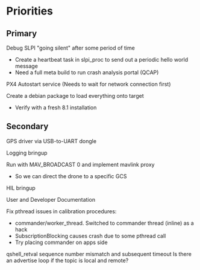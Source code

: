 
# Priorities

## Primary

Debug SLPI "going silent" after some period of time
- Create a heartbeat task in slpi_proc to send out a periodic hello world message
- Need a full meta build to run crash analysis portal (QCAP)

PX4 Autostart service (Needs to wait for network connection first)

Create a debian package to load everything onto target
- Verify with a fresh 8.1 installation

## Secondary

GPS driver via USB-to-UART dongle

Logging bringup

Run with MAV_BROADCAST 0 and implement mavlink proxy
   * So we can direct the drone to a specific GCS

HIL bringup

User and Developer Documentation

Fix pthread issues in calibration procedures:
- commander/worker_thread. Switched to commander thread (inline) as a hack
- SubscriptionBlocking causes crash due to some pthread call
- Try placing commander on apps side

qshell_retval sequence number mismatch and subsequent timeout
Is there an advertise loop if the topic is local and remote?
